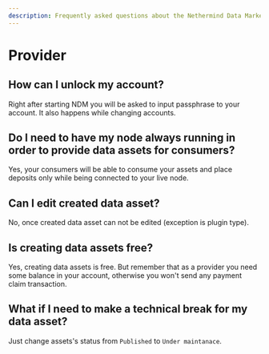 ```yaml
---
description: Frequently asked questions about the Nethermind Data Marketplace - Provider
---
```


# Provider

## How can I unlock my account? 

Right after starting NDM you will be asked to input passphrase to your account. It also happens while changing accounts.

## Do I need to have my node always running in order to provide data assets for consumers?

Yes, your consumers will be able to consume your assets and place deposits only while being connected to your live node.

## Can I edit created data asset?

No, once created data asset can not be edited \(exception is plugin type\).

## Is creating data assets free?

Yes, creating data assets is free. But remember that as a provider you need some balance in your account, otherwise you won't send any payment claim transaction.

## What if I need to make a technical break for my data asset?

Just change assets's status from `Published` to `Under maintanace`.

